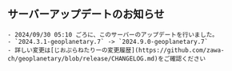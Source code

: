 ## サーバーアップデートのお知らせ
	- 2024/09/30 05:10 ごろに、このサーバーのアップデートを行いました。
	- `2024.3.1-geoplanetary.7` -> `2024.9.0-geoplanetary.7`
	- 詳しい変更は[じおぷらねたりーの変更履歴](https://github.com/zawa-ch/geoplanetary/blob/release/CHANGELOG.md)をご確認ください